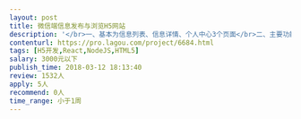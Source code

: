 ```yaml
---                
layout: post       
title: 微信端信息发布与浏览H5网站           
description: '</br>一、基本为信息列表、信息详情、个人中心3个页面</br>二、主要功能为信息发布与浏览</br>三、页面UI已经完成，需要使用react完成前端页面，并对接leancloud后端，成功部署，实现网站上线</br>'     
contenturl: https://pro.lagou.com/project/6684.html      
tags: [H5开发,React,NodeJS,HTML5]            
salary: 3000元以下          
publish_time: 2018-03-12 18:13:40         
review: 1532人                   
apply: 5人                   
recommend: 0人                   
time_range: 小于1周              
---                 
```


